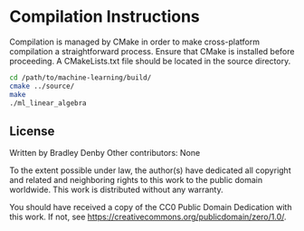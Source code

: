# Compilation Instructions

Compilation is managed by CMake in order to make cross-platform compilation a
straightforward process. Ensure that CMake is installed before proceeding. A
CMakeLists.txt file should be located in the source directory.

```bash
cd /path/to/machine-learning/build/
cmake ../source/
make
./ml_linear_algebra
```

## License

Written by Bradley Denby
Other contributors: None

To the extent possible under law, the author(s) have dedicated all copyright and
related and neighboring rights to this work to the public domain worldwide. This
work is distributed without any warranty.

You should have received a copy of the CC0 Public Domain Dedication with this
work. If not, see <https://creativecommons.org/publicdomain/zero/1.0/>.
